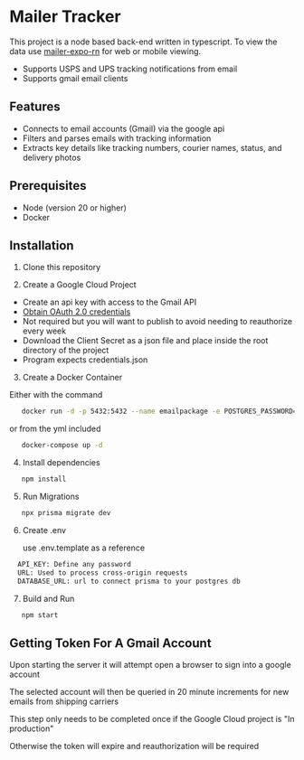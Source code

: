 # Mailer Tracker

 This project is a node based back-end written in typescript. To view the data use [mailer-expo-rn](https://github.com/alessandropelayo/mailer-expo-RN) for web or mobile viewing.
- Supports USPS and UPS tracking notifications from email
- Supports gmail email clients 

## Features

- Connects to email accounts (Gmail) via the google api
- Filters and parses emails with tracking information
- Extracts key details like tracking numbers, courier names, status, and delivery photos

## Prerequisites

- Node (version 20 or higher)
- Docker

## Installation

1. Clone this repository

2. Create a Google Cloud Project

- Create an api key with access to the Gmail API
- [Obtain OAuth 2.0 credentials](https://developers.google.com/identity/protocols/oauth2#1.-obtain-oauth-2.0-credentials-from-the-dynamic_data.setvar.console_name-)
- Not required but you will want to publish to avoid needing to reauthorize every week
- Download the Client Secret as a json file and place inside the root directory of the project
- Program expects credentials.json

3. Create a Docker Container

 Either with the command

 ```bash
    docker run -d -p 5432:5432 --name emailpackage -e POSTGRES_PASSWORD=postgres postgres
 ```

 or from the yml included

 ```bash
    docker-compose up -d
 ```

4. Install dependencies 

 ```bash
    npm install
 ```

5. Run Migrations

 ```bash
    npx prisma migrate dev
 ```

6. Create .env

   use .env.template as a reference

 ```bash
   API_KEY: Define any password
   URL: Used to process cross-origin requests
   DATABASE_URL: url to connect prisma to your postgres db
 ```

7. Build and Run

 ```bash
    npm start
 ```

## Getting Token For A Gmail Account

 Upon starting the server it will attempt open a browser to sign into a google account
 
 The selected account will then be queried in 20 minute increments for new emails from shipping carriers 

 This step only needs to be completed once if the Google Cloud project is "In production"

 Otherwise the token will expire and reauthorization will be required


